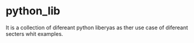 # python_lib
It is a collection of difereant python liberyas as ther use case of difereant secters whit examples.
